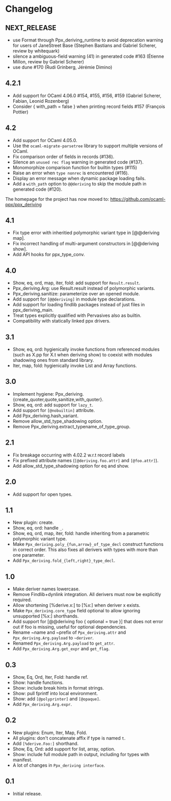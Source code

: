 Changelog
=========

NEXT_RELEASE
------------

* use Format through Ppx_deriving_runtime to avoid deprecation warning
  for users of JaneStreet Base
  (Stephen Bastians and Gabriel Scherer, review by whitequark)
* silence a ambiguous-field warning (41) in generated code
  #163
  (Étienne Millon, review by Gabriel Scherer)
* use dune
  #170
  (Rudi Grinberg, Jérémie Dimino)

4.2.1
-----

  * Add support for OCaml 4.06.0
    #154, #155, #156, #159
    (Gabriel Scherer, Fabian, Leonid Rozenberg)
  * Consider { with_path = false } when printing record fields
    #157
    (François Pottier)

4.2
---

  * Add support for OCaml 4.05.0.
  * Use the `ocaml-migrate-parsetree` library to support multiple
    versions of OCaml.
  * Fix comparison order of fields in records (#136).
  * Silence an `unused rec flag` warning in generated code (#137).
  * Monomorphize comparison function for builtin types (#115)
  * Raise an error when `type nonrec` is encountered (#116).
  * Display an error message when dynamic package loading fails.
  * Add a `with_path` option to `@@deriving` to skip the module path
    in generated code (#120).

The homepage for the project has now moved to:
<https://github.com/ocaml-ppx/ppx_deriving>

4.1
---

  * Fix type error with inheritied polymorphic variant type in
    [@@deriving map].
  * Fix incorrect handling of multi-argument constructors in
    [@@deriving show].
  * Add API hooks for ppx_type_conv.

4.0
---

  * Show, eq, ord, map, iter, fold: add support for `Result.result`.
  * Ppx_deriving.Arg: use Result.result instead of polymorphic variants.
  * Ppx_deriving.sanitize: parameterize over an opened module.
  * Add support for `[@@deriving]` in module type declarations.
  * Add support for loading findlib packages instead of just files in
    ppx_deriving_main.
  * Treat types explicitly qualified with Pervasives also as builtin.
  * Compatibility with statically linked ppx drivers.

3.1
---

  * Show, eq, ord: hygienically invoke functions from referenced modules
    (such as X.pp for X.t when deriving show) to coexist with modules
    shadowing ones from standard library.
  * Iter, map, fold: hygienically invoke List and Array functions.

3.0
---

  * Implement hygiene: Ppx_deriving.{create_quoter,quote,sanitize,with_quoter}.
  * Show, eq, ord: add support for `lazy_t`.
  * Add support for `[@nobuiltin]` attribute.
  * Add Ppx_deriving.hash_variant.
  * Remove allow_std_type_shadowing option.
  * Remove Ppx_deriving.extract_typename_of_type_group.

2.1
---

  * Fix breakage occurring with 4.02.2 w.r.t record labels
  * Fix prefixed attribute names (`[@deriving.foo.attr]` and `[@foo.attr]`).
  * Add allow_std_type_shadowing option for eq and show.

2.0
---

  * Add support for open types.

1.1
---

  * New plugin: create.
  * Show, eq, ord: handle `_`.
  * Show, eq, ord, map, iter, fold: handle inheriting from a parametric
    polymorphic variant type.
  * Make `Ppx_deriving.poly_{fun,arrow}_of_type_decl` construct functions
    in correct order. This also fixes all derivers with types with
    more than one parameter.
  * Add `Ppx_deriving.fold_{left,right}_type_decl`.

1.0
---

  * Make deriver names lowercase.
  * Remove Findlib+dynlink integration. All derivers must now be
    explicitly required.
  * Allow shortening [%derive.x:] to [%x:] when deriver x exists.
  * Make `Ppx_deriving.core_type` field optional to allow ignoring
    unsupported [%x:] shorthands.
  * Add support for [@@deriving foo { optional = true }] that does
    not error out if foo is missing, useful for optional dependencies.
  * Rename ~name and ~prefix of `Ppx_deriving.attr` and
    `Ppx_deriving.Arg.payload` to `~deriver`.
  * Renamed `Ppx_deriving.Arg.payload` to `get_attr`.
  * Add `Ppx_deriving.Arg.get_expr` and `get_flag`.

0.3
---

  * Show, Eq, Ord, Iter, Fold: handle ref.
  * Show: handle functions.
  * Show: include break hints in format strings.
  * Show: pull fprintf into local environment.
  * Show: add `[@polyprinter]` and `[@opaque]`.
  * Add `Ppx_deriving.Arg.expr`.

0.2
---

  * New plugins: Enum, Iter, Map, Fold.
  * All plugins: don't concatenate affix if type is named `t`.
  * Add `[%derive.Foo:]` shorthand.
  * Show, Eq, Ord: add support for list, array, option.
  * Show: include full module path in output, including for types with manifest.
  * A lot of changes in `Ppx_deriving interface`.

0.1
---

  * Initial release.
